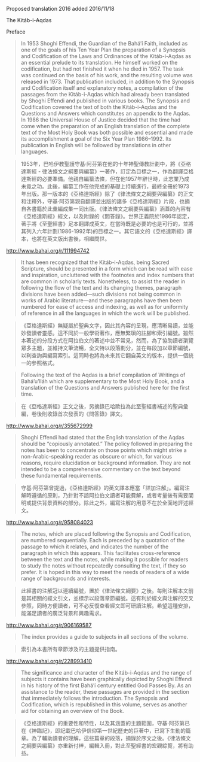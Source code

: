 Proposed translation 2016 added 2016/11/18

The Kitáb-i-Aqdas

Preface

>In 1953 Shoghi Effendi, the Guardian of the Bahá’í Faith, included as one of the goals of his Ten Year Plan the preparation of a Synopsis and Codification of the Laws and Ordinances of the Kitáb-i-Aqdas as an essential prelude to its translation. He himself worked on the codification, but had not finished it when he died in 1957. The task was continued on the basis of his work, and the resulting volume was released in 1973. That publication included, in addition to the Synopsis and Codification itself and explanatory notes, a compilation of the passages from the Kitáb-i-Aqdas which had already been translated by Shoghi Effendi and published in various books. The Synopsis and Codification covered the text of both the Kitáb-i-Aqdas and the Questions and Answers which constitutes an appendix to the Aqdas. In 1986 the Universal House of Justice decided that the time had come when the preparation of an English translation of the complete text of the Most Holy Book was both possible and essential and made its accomplishment a goal of the Six Year Plan 1986–1992. Its publication in English will be followed by translations in other languages.

>1953年，巴哈伊教聖護守基·阿芬第在他的十年神聖傳教計劃中，將《亞格達斯經 - 律法條文之綱要與編纂》一著作，訂定為目標之一，作為翻譯亞格達斯經的必要準備。他親自編纂法條，但在他1957年辭世時，此志業乃成未竟之功。此後，編纂工作在他完成的基礎上持續進行，最終全冊於1973年出版。那一版本的《亞格達斯經》除了《律法條文之綱要與編纂》的正文和注釋外，守基·阿芬第親自翻譯並出版的諸多《亞格達斯經》片段，也摘自各書籍於此彙編成集一同出版。《律法條文之綱要與編纂》涵蓋的內容有《亞格達斯經》經文，以及附錄的《問答錄》。世界正義院於1986年認定，著手將《至聖經書》足本翻譯成英文，在當時既是必要的也是可行的，並將其列入六年計劃(1986-1992年)的目標之一。其它語文的《亞格達斯經》譯本，也將在英文版出書後，相繼問世。

http://www.bahai.org/r/111994742

>It has been recognized that the Kitáb-i-Aqdas, being Sacred Scripture, should be presented in a form which can be read with ease and inspiration, uncluttered with the footnotes and index numbers that are common in scholarly texts. Nonetheless, to assist the reader in following the flow of the text and its changing themes, paragraph divisions have been added—such divisions not being common in works of Arabic literature—and these paragraphs have then been numbered for ease of access and indexing, as well as for uniformity of reference in all the languages in which the work will be published.

>《亞格達斯經》無疑屬於聖典文字，因此其內容的呈現，應清晰易讀，並能妙發讀者靈感。這不同於一般學術著作，應無繁瑣的註腳和索引編號。雖然本著述的分段方式在阿拉伯文的著述中並不常見，然而，為了協助讀者瀏覽眾多主題，並維持文筆流暢，全文特以段落劃分，並在每段加以章節編號，以利查詢與編寫索引。這同時也將為未來其它翻自英文的版本，提供一個統一的參照格式。

>Following the text of the Aqdas is a brief compilation of Writings of Bahá’u’lláh which are supplementary to the Most Holy Book, and a translation of the Questions and Answers published here for the first time.

>在《亞格達斯經》正文之後，另摘錄巴哈歐拉為此至聖經書補述的聖典彙編，卷後則收錄首次發表的《問答錄》譯文。

http://www.bahai.org/r/355672999

>Shoghi Effendi had stated that the English translation of the Aqdas should be “copiously annotated.” The policy followed in preparing the notes has been to concentrate on those points which might strike a non-Arabic-speaking reader as obscure or which, for various reasons, require elucidation or background information. They are not intended to be a comprehensive commentary on the text beyond these fundamental requirements.

>守基·阿芬第曾提過，《亞格達斯經》的英文譯本應當「詳加注解」。編寫注解時遵循的原則，乃針對不諳阿拉伯文讀者可能費解，或者考量後有需要闡明或提供背景資料的部分。除此之外，編寫注解的用意不在於全面地評述經文。

http://www.bahai.org/r/958084023

>The notes, which are placed following the Synopsis and Codification, are numbered sequentially. Each is preceded by a quotation of the passage to which it relates, and indicates the number of the paragraph in which this appears. This facilitates cross-reference between the text and the notes, while making it possible for readers to study the notes without repeatedly consulting the text, if they so prefer. It is hoped in this way to meet the needs of readers of a wide range of backgrounds and interests.

>此經書的注解冠以連續編號，置於《律法條文綱要》之後。每則注解本文前是其相關的經文引文，並標示以段落章節編號。這有利於經文與注解的交叉參照，同時方便讀者，可不必反復查看經文即可研讀注解。希望這種安排，能滿足讀者的廣泛背景和興趣需求。

http://www.bahai.org/r/906169587

>The index provides a guide to subjects in all sections of the volume.

>索引為本書所有章節涉及的主題提供指南。

http://www.bahai.org/r/228993410

>The significance and character of the Kitáb-i-Aqdas and the range of subjects it contains have been graphically depicted by Shoghi Effendi in his history of the first Bahá’í century entitled God Passes By. As an assistance to the reader, these passages are provided in the section that immediately follows the introduction. The Synopsis and Codification, which is republished in this volume, serves as another aid for obtaining an overview of the Book.

>《亞格達斯經》的重要性和特性，以及其涵蓋的主題範圍，守基·阿芬第已在《神臨記》，即記載巴哈伊信仰第一世紀歷史的巨著中，已寫下生動的篇章。為了輔助讀者的理解，這些篇章的段落，摘錄於序文之後。《律法條文之綱要與編纂》亦重新付梓，編輯入冊，對此至聖經書的宏觀綜覽，將有助益。
